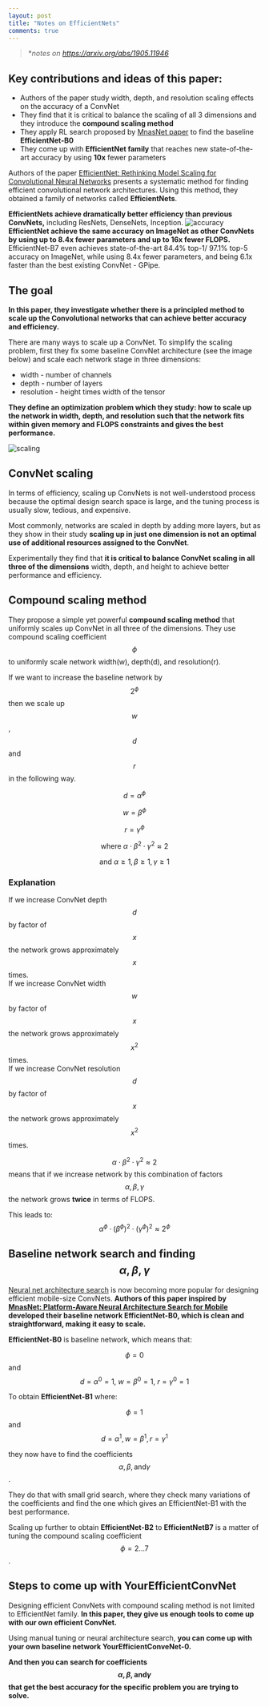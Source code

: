 ```yaml
---
layout: post
title: "Notes on EfficientNets"
comments: true
---
```

> **notes on [https://arxiv.org/abs/1905.11946 ](https://arxiv.org/abs/1905.11946)*
## Key contributions and ideas of this paper:
- Authors of the paper study width, depth, and resolution scaling effects on the accuracy of a ConvNet
- They find that it is critical to balance the scaling of all 3 dimensions and they introduce the **compound scaling method**
- They apply RL search proposed by [MnasNet paper](https://arxiv.org/abs/1807.11626) to find the baseline **EfficientNet-B0**
- They come up with **EfficientNet family** that reaches new state-of-the-art accuracy by using **10x** fewer parameters


Authors of the paper [EfficientNet: Rethinking Model Scaling for Convolutional Neural Networks](https://arxiv.org/abs/1905.11946) presents a systematic method for finding efficient convolutional network architectures. Using this method, they obtained a family of networks called **EfficientNets**. 

**EfficientNets achieve dramatically better efficiency than previous ConvNets,** including ResNets, DenseNets, Inception. 
![accuracy](/img/efficientnet/accuracy.png)
**EfficientNet achieve the same accuracy on ImageNet as other ConvNets by using up to 8.4x fewer parameters and up to 16x fewer FLOPS.** EfficientNet-B7 even achieves state-of-the-art 84.4% top-1/ 97.1% top-5 accuracy on ImageNet, while using 8.4x fewer parameters, and being 6.1x faster than the best existing ConvNet -  GPipe. 


## The goal

**In this paper, they investigate whether there is a principled method to scale up the Convolutional networks that can achieve better accuracy and efficiency.**

There are many ways to scale up a ConvNet. To simplify the scaling problem, first they fix some baseline ConvNet architecture (see the image below) and scale each network stage in three dimensions:
- width - number of channels
- depth - number of layers
- resolution - height times width of the tensor

**They define an optimization problem which they study: how to scale up the network in width, depth, and resolution such that the network fits within given memory and FLOPS constraints and gives the best performance.**

![scaling](/img/efficientnet/scaling.png)

## ConvNet scaling

In terms of efficiency, scaling up ConvNets is not well-understood process because the optimal design search space is large, and the tuning process is usually slow, tedious, and expensive. 

Most commonly, networks are scaled in depth by adding more layers, but as they show in their study **scaling up in just one dimension is not an optimal use of additional resources assigned to the ConvNet**. 

Experimentally they find that **it is critical to balance ConvNet scaling in all three of the dimensions** width, depth, and height to achieve better performance and efficiency. 

##  Compound scaling method

They propose a simple yet powerful **compound scaling method**  that uniformly scales up ConvNet in all three of the dimensions.
They use compound scaling coefficient  $$ \phi $$ to uniformly scale network width(w), depth(d), and resolution(r).

If we want to increase the baseline network by $$ 2^{\phi} $$ then we scale up $$ w $$, $$ d $$ and $$ r $$ in the following way.

$$d=\alpha^{\phi}$$

$$w=\beta^{\phi}$$

$$r=\gamma^{\phi}$$

$$\text{where   }   \alpha \cdot \beta^{2} \cdot \gamma^{2} \approx 2 $$ 

$$\text{and  }   \alpha \geq 1, \beta \geq 1, \gamma \geq 1 $$


### Explanation

If we increase ConvNet depth $$ d $$ by factor of $$ x $$  the network grows approximately $$ x $$ times. <br/>
If we increase ConvNet width $$ w $$ by factor of $$ x $$  the network grows approximately $$ x^2 $$ times. <br/>
If we increase ConvNet resolution $$ d $$ by factor of $$ x $$  the network grows approximately $$ x^2 $$ times. <br/>

$$ \alpha \cdot \beta^{2} \cdot \gamma^{2} \approx 2 $$ means that if we increase network by this combination of factors $$ \alpha, \beta, \gamma  $$ the network grows **twice** in terms of FLOPS. 

This leads to:
$$ \alpha^{\phi} \cdot (\beta^{\phi})^{2} \cdot (\gamma^{\phi})^{2} \approx 2^{\phi} $$

 
##  Baseline network search and finding $$ \alpha, \beta, \gamma $$

[Neural net architecture search](https://en.wikipedia.org/wiki/Neural_architecture_search) is now becoming more popular for designing efficient mobile-size ConvNets. **Authors of this paper inspired by [MnasNet: Platform-Aware Neural Architecture Search for Mobile](https://arxiv.org/pdf/1807.11626.pdf) developed their baseline network EfficientNet-B0, which is clean and straightforward, making it easy to scale.**

**EfficientNet-B0** is baseline network, which means that:

$$\phi = 0 $$ and $$ d = {\alpha}^0 = 1,\  w = {\beta}^0 = 1,   \   r = {\gamma}^0 = 1$$ 

To obtain **EfficientNet-B1** where:

$$ \phi = 1 $$ and $$ d = {\alpha}^1, w = {\beta}^1, r = {\gamma}^1 $$ 

they now have to find the coefficients $$ \alpha, \beta,\text{and} \gamma$$ .

They do that with small grid search, where they check many variations of the coefficients and find the one which gives an EfficientNet-B1 with the best performance.

Scaling up further to obtain **EfficientNet-B2** to **EfficientNetB7** is a matter of tuning the compound scaling coefficient $$ \phi = 2 \ldots 7$$.


## Steps to come up with YourEfficientConvNet

Designing efficient ConvNets with compound scaling method is not limited to EfficientNet family. **In this paper, they give us enough tools to come up with our own efficient ConvNet.** 

Using manual tuning or neural architecture search, **you can come up with your own baseline network YourEfficientConveNet-0.** 

**And then you can search for coefficients $$ \alpha, \beta,\text{and} \gamma$$ that get the best accuracy for the specific problem you are trying to solve.**

